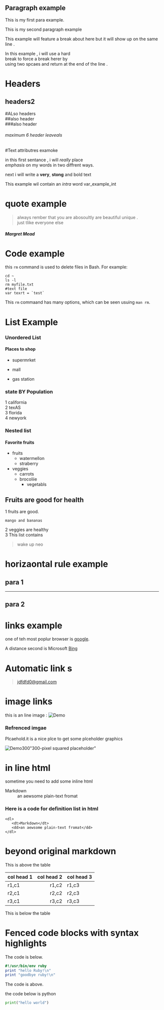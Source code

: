 ## Paragraph example 
This is my first para example.

This is my second paragraph example 

This example will feature a break 
about here but it will show up on the same line .

In this example , i will use a hard  
break to force a break herer by   
using two  spcaes and return at the end of the line .

Headers 
=======
headers2
--------
#ALso headers  
##also header  
###also header  
###### maximum 6 header leaveals 

#Text attributres examoke 

in this first sentance , i will _really_ place   
*emphasis* on my words in two     diffrent ways. 

next i will write a __very__, **stong** and bold text  

This example wil contain an _intra_ word   var_example_int   

# quote example
> always rember that you are abosoultly are beautiful unique .  
just tlike everyone else 
##### *Margret Mead* 


# Code example 

this `rm` command is used to delete files in Bash. For example:  
   
    cd ~ 
    ls -l
    rm myfile.txt 
    #text file 
    var texrt = `test` 

This `rm` commaand has many options, which can be seen usuing `man rm`. 

# List Example 

### Unordered List 
#### Places to shop 
* supermrket   
+ mall   
- gas station 
### state BY Population 
1 california  
2 texAS  
3 florida  
4 newyork  

### Nested list 

#### Favorite fruits 
* fruits   
  * watermellon  
  * straberry 
* veggies 
  * carrots
  * brocoliie 
    * vegetabls 


## Fruits are good for health  

1 fruits are good.  
    
    mango and bananas 

2 veggies are healthy  
3 This list contains  
> wake up neo 

 

 #  horizaontal rule example #

 ## para 1 

 ____
 ## para 2

 # links example 

 one of teh most poplur browser is [google](https://www.google.com).  

A distance second is Microsoft [Bing](https://www.bing.com)

# Automatic link s
>jdfdfd0@gmail.com 

# image links 

this is an line  image :
![Demo](https://plus.unsplash.com/premium_photo-1664474619075-644dd191935f?fm=jpg&q=60&w=3000&ixlib=rb-4.1.0&ixid=M3wxMjA3fDB8MHxzZWFyY2h8MXx8aW1hZ2V8ZW58MHx8MHx8fDA%3D/100x50)


### Refrenced imgae 


Plcaehold.it is a nice plce to get some plceholder graphics 

![Demo300](https://images.ctfassets.net/hrltx12pl8hq/28ECAQiPJZ78hxatLTa7Ts/2f695d869736ae3b0de3e56ceaca3958/free-nature-images.jpg?fit=fill&w=1200&h=630)"300-pixel squared placeholder"

# in line html 

sometime you need to add some inline html 

<dl>
    <dt>Markdown</dt>
    <dd>an aewsome plain-text fromat</dd>
</dl>

### Here is a code for definition list in html 

    <dl>
       <dt>Markdown</dt>
       <dd>an aewsome plain-text fromat</dd>
    </dl>

# beyond original markdown 

This is above the table 

| col head 1 | col head 2 | col head 3 |
|------------|------------:|------------|
|r1,c1      |r1,c2       |r1,c3       |
|r2,c1      |r2,c2       |r2,c3       |
|r3,c1      |r3,c2       |r3,c3       |

This is below the table  


# Fenced code blocks with syntax highlights 

The code is below.

```ruby 
#!/usr/bin/env ruby 
print "hello Ruby!\n"
print "goodbye ruby!\n"
```
The code is above.

the code below is python 

```python 
print("hello world")
```




